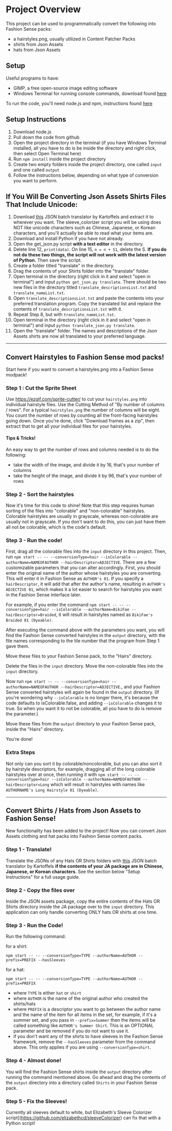 # Project Overview

This project can be used to programmatically convert the following into Fashion Sense packs: 
- a hairstyles.png, usually utilized in Content Patcher Packs 
- shirts from Json Assets
- hats from Json Assets

## Setup
Useful programs to have: 
- GIMP, a free open-source image editing software
- Windows Terminal for running console commands, download found [here](https://apps.microsoft.com/store/detail/9N0DX20HK701?hl=en-us&gl=US)

To run the code, you'll need node.js and npm, instructions found [here](https://docs.npmjs.com/downloading-and-installing-node-js-and-npm/)

## Setup Instructions
1. Download node.js
2. Pull down the code from github
3. Open the project directory in the terminal (if you have Windows Terminal installed, all you have to do is be inside the directory and right click, then select Open Terminal here)
4. Run `npm install` inside the project directory
5. Create two empty folders inside the project directory, one called `input` and one called `output` 
6. Follow the instructions below, depending on what type of conversion you want to perform. 

## If You Will Be Converting Json Assets Shirts Files That Include Unicode:
1. Download [this](https://www.nexusmods.com/stardewvalley/mods/9961?tab=files) JSON batch translator by Kartoffels and extract it to wherever you want. The sleeve_colorizer script you will be using does NOT like unicode characters such as Chinese, Japanese, or Korean characters, and you'll actually be able to read what your items are.
2. Download and install Python if you have not already.
3. Open the get_json.py script **with a text editor** in the directory.
4. Delete line 12, `print(data)`. On line 15, `n = n + S1`, delete the S. **If you do not do these two things, the script will not work with the latest version of Python.** Then save the script.
5. Create a folder titled "translate" in the directory.
6. Drag the contents of your Shirts folder into the "translate" folder.
7. Open terminal in the directory (right click in it and select "open in terminal") and input `python get_json.py translate`. There should be two new files in the directory titled `translate_descriptionsList.txt` and `translate_nameList.txt`.
8. Open `translate_descriptionsList.txt` and paste the contents into your preferred translation program. Copy the translated list and replace the contents of `translate_descriptionsList.txt` with it.
9. Repeat Step 8, but with `translate_nameList.txt`.
10. Open terminal in the directory (right click in it and select "open in terminal") and input `python translate_json.py translate`.
11. Open the "translate" folder. The names and descriptions of the Json Assets shirts are now all translated to your preferred language. 

-------

## Convert Hairstyles to Fashion Sense mod packs!

Start here if you want to convert a hairstyles.png into a Fashion Sense modpack!


### Step 1 : Cut the Sprite Sheet
Use https://ezgif.com/sprite-cutter/ to cut your `hairstyles.png` into individual
hairstyle files. Use the Cutting Method of "By number of columns / rows". For a
typical `hairstyles.png` the number of columns will be eight. You count the number
of rows by counting all the front-facing hairstyles going down. Once you're done,
click "Download frames as a zip", then extract that to get all your individual
files for your hairstyles.

#### Tips & Tricks!
An easy way to get the number of rows and columns needed is to do the following:
- take the width of the image, and divide it by 16, that's your number of columns
- take the height of the image, and divide it by 96, that's your number of rows

### Step 2 - Sort the hairstyles
Now it's time for this code to shine! Note that this step requires human sorting
of the files into "colorable" and "non-colorable" hairstyles. Colorable
hairstyles are usually in grayscale, whereas non-colorable are usually not in
grayscale. If you don't want to do this, you can just have them all not be
colorable, which is the code's default.

### Step 3 - Run the code!
First, drag all the colorable files into the `input` directory in this project.
Then, run
`npm start -- -- --conversionType=hair --isColorable --authorName=NAMEOFAUTHOR --hairDescriptor=ADJECTIVE`.
There are a few customizable parameters that you can alter accordingly. First,
you should enter the original name of the author whose hairstyles you are
converting. This will enter it in Fashion Sense as `AUTHOR's 01`. If
you specify a `hairDescriptor`, it will add that after the author's name,
resulting in `AUTHOR's ADJECTIVE 01`, which makes it a lot easier to
search for hairstyles you want in the Fashion Sense interface later.

For example, if you enter the command `npm start -- -- --conversionType=hair --isColorable --authorName=BikiFae --hairDescriptor=Braided`,
it will result in hairstyles named as `BikiFae's Braided 01 (Dyeable)`.

After executing the command above with the parameters you want, you will find
the Fashion Sense converted hairstyles in the `output` directory, with the file
names corresponding to the tile number that the program from Step 1 gave them.

Move these files to your Fashion Sense pack, to the "Hairs" directory.

Delete the files in the `input` directory.
Move the non-colorable files into the `input` directory.

Now run
`npm start -- -- --conversionType=hair --authorName=NAMEOFAUTHOR --hairDescriptor=ADJECTIVE`.,
and your Fashion Sense converted hairstyles will again be found in the `output`
directory.
(If you're wondering why `--isColorable` is no longer there, it's because the
code defaults to isColorable:false, and adding `--isColorable` changes it to
true. So when you want it to not be colorable, all you have to do is remove the
parameter.)

Move these files from the `output` directory to your Fashion Sense pack, inside
the "Hairs" directory.

You're done!

### Extra Steps 

Not only can you sort it by colorable/noncolorable, but you can also sort it by hairstyle descriptors, for example, dragging all of the long colorable hairstyles over at once, then running it with `npm start -- -- --conversionType=hair --isColorable --authorName=NAMEOFAUTHOR --hairDescriptor=Long` which will result in hairstyles with names like `AUTHORNAME's Long Hairstyle 01 (Dyeable)`. 

--------------


## Convert Shirts / Hats from Json Assets to Fashion Sense!

New functionality has been added to the project! Now you can convert Json Assets
clothing and hat packs into Fashion Sense content packs.

### Step 1 - Translate! 
Translate the JSONs of any Hats OR Shirts folders with [this](https://www.nexusmods.com/stardewvalley/mods/9961?tab=files) JSON batch translator by Kartoffels **if the contents of your JA package are in Chinese, Japanese, or Korean characters**. See the section below "Setup Instructions" for a full usage guide.

### Step 2 - Copy the files over
Inside the JSON assets package, copy the entire contents of the Hats OR Shirts
directory inside the JA package over to the `input` directory. This application
can only handle converting ONLY hats OR shirts at one time.

### Step 3 - Run the Code!
Run the following command:

for a shirt:
```
npm start -- -- --conversionType=TYPE --authorName=AUTHOR --prefix=PREFIX --hasSleeves
```
for a hat:
```
npm start -- -- --conversionType=TYPE --authorName=AUTHOR --prefix=PREFIX
```
- where `TYPE` is either `hat` or `shirt`
- where `AUTHOR` is the name of the original author who created the shirts/hats
- where `PREFIX` is a descriptor you want to go between the author name and the
name of the item for all items in the set, for example, if it's a summer set,
and you pass in `--prefix=Summer` then the items will be called something like
`AUTHOR's Summer Shirt`. This is an OPTIONAL parameter and be removed if you
do not want to use it.
- if you don't want any of the shirts to have sleeves in the Fashion Sense
framework, remove the `--hasSleeves` parameter from the command above. This
only applies if you are using `--conversionType=shirt`.

### Step 4 - Almost done!
You will find the Fashion Sense shirts inside the `output` directory after
running the command mentioned above. Go ahead and drag the contents of the
`output` directory into a directory called `Shirts` in your Fashion Sense pack.

### Step 5 - Fix the Sleeves!
Currently all sleeves default to white, but Elizabeth's Sleeve Colorizer script](https://github.com/elizabethcd/sleeveColorizer) can fix that with a Python script!




